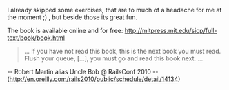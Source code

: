 I already skipped some exercises, that are to much of a headache for me at the moment ;) ,
but beside those its great fun.

The book is available online and for free: http://mitpress.mit.edu/sicp/full-text/book/book.html

>... If you have not read this book, this is the next book you must read.
Flush your queue, [...], you must go and read this book next. ...

-- Robert Martin alias Uncle Bob @ RailsConf 2010 --
(http://en.oreilly.com/rails2010/public/schedule/detail/14134)